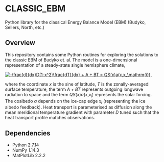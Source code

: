 # CLASSIC_EBM
Python library for the classical Energy Balance Model (EBM) (Budyko, Sellers, North, etc.)

## Overview

This repository contains some Python routines for exploring the solutions to the classic EBM of Budyko et. al. The model is a one-dimensional representation of a steady-state single hemisphere climate,

<a href="https://www.codecogs.com/eqnedit.php?latex=-\frac{d}{dx}D(1-x^2)\frac{dT}{dx}&space;&plus;&space;A&space;&plus;&space;BT&space;=&space;QS(x)a(x,x_\mathrm{i})" target="_blank"><img src="https://latex.codecogs.com/gif.latex?-\frac{d}{dx}D(1-x^2)\frac{dT}{dx}&space;&plus;&space;A&space;&plus;&space;BT&space;=&space;QS(x)a(x,x_\mathrm{i})," title="-\frac{d}{dx}D(1-x^2)\frac{dT}{dx} + A + BT = QS(x)a(x,x_\mathrm{i})," /></a>

where the coordinate _x_ is the sine of latitude, _T_ is the zonally-averaged surface temperature, the term _A_ + _BT_ represents outgoing longwave radiation to space and the term _QS_(_x_)_a_(_x_,_x<sub>i</sub>_) represents the solar forcing. The coalbedo _a_ depends on the ice-cap edge _x<sub>i</sub>_ (representing the ice albedo feedback). Heat transport is parameterised as diffusion along the mean meridional temperature gradient with parameter _D_ tuned such that the heat transport profile matches observations.

## Dependencies
  * Python 2.7.14
  * NumPy 1.14.3
  * MatPlotLib 2.2.2

